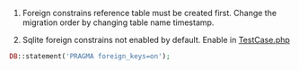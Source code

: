 1. Foreign constrains reference table must be created first. Change the migration order by changing table name timestamp.

2. Sqlite foreign constrains not enabled by default. Enable in [TestCase.php](../tests/TestCase.php)

```php
DB::statement('PRAGMA foreign_keys=on');
```